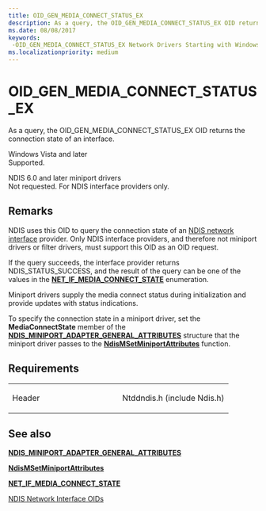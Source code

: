 ```yaml
---
title: OID_GEN_MEDIA_CONNECT_STATUS_EX
description: As a query, the OID_GEN_MEDIA_CONNECT_STATUS_EX OID returns the connection state of an interface. Windows Vista and laterSupported. NDIS 6.0 and later miniport driversNot requested. For NDIS interface providers only.
ms.date: 08/08/2017
keywords: 
 -OID_GEN_MEDIA_CONNECT_STATUS_EX Network Drivers Starting with Windows Vista
ms.localizationpriority: medium
---
```


# OID\_GEN\_MEDIA\_CONNECT\_STATUS\_EX


As a query, the OID\_GEN\_MEDIA\_CONNECT\_STATUS\_EX OID returns the connection state of an interface.

<a href="" id="windows-vista-and-later"></a>Windows Vista and later  
Supported.

<a href="" id="ndis-6-0-and-later-miniport-drivers"></a>NDIS 6.0 and later miniport drivers  
Not requested. For NDIS interface providers only.

## Remarks

NDIS uses this OID to query the connection state of an [NDIS network interface](./ndis-network-interfaces2.md) provider. Only NDIS interface providers, and therefore not miniport drivers or filter drivers, must support this OID as an OID request.

If the query succeeds, the interface provider returns NDIS\_STATUS\_SUCCESS, and the result of the query can be one of the values in the [**NET\_IF\_MEDIA\_CONNECT\_STATE**](/windows/win32/api/ifdef/ne-ifdef-net_if_media_connect_state) enumeration.

Miniport drivers supply the media connect status during initialization and provide updates with status indications.

To specify the connection state in a miniport driver, set the **MediaConnectState** member of the [**NDIS\_MINIPORT\_ADAPTER\_GENERAL\_ATTRIBUTES**](/windows-hardware/drivers/ddi/ndis/ns-ndis-_ndis_miniport_adapter_general_attributes) structure that the miniport driver passes to the [**NdisMSetMiniportAttributes**](/windows-hardware/drivers/ddi/ndis/nf-ndis-ndismsetminiportattributes) function.

## Requirements

<table>
<colgroup>
<col width="50%" />
<col width="50%" />
</colgroup>
<tbody>
<tr class="odd">
<td><p>Header</p></td>
<td>Ntddndis.h (include Ndis.h)</td>
</tr>
</tbody>
</table>

## See also


[**NDIS\_MINIPORT\_ADAPTER\_GENERAL\_ATTRIBUTES**](/windows-hardware/drivers/ddi/ndis/ns-ndis-_ndis_miniport_adapter_general_attributes)

[**NdisMSetMiniportAttributes**](/windows-hardware/drivers/ddi/ndis/nf-ndis-ndismsetminiportattributes)

[**NET\_IF\_MEDIA\_CONNECT\_STATE**](/windows/win32/api/ifdef/ne-ifdef-net_if_media_connect_state)

[NDIS Network Interface OIDs](./ndis-network-interface-oids.md)

 

